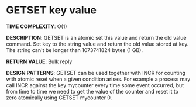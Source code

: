 # GETSET key value #

**TIME COMPLEXITY**:
O(1)

**DESCRIPTION**:
GETSET is an atomic set this value and return the old value command. Set key
to the string value and return the old value stored at key. The string can't
be longer than 1073741824 bytes (1 GB).

**RETURN VALUE**:
Bulk reply

**DESIGN PATTERNS**:
GETSET can be used together with INCR for counting with atomic reset when a
given condition arises. For example a process may call INCR against the key
mycounter every time some event occurred, but from time to time we need to get
the value of the counter and reset it to zero atomically using GETSET
mycounter 0.

